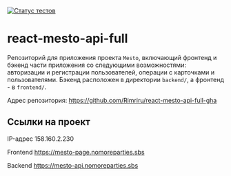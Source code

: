 [![Статус тестов](../../actions/workflows/tests.yml/badge.svg)](../../actions/workflows/tests.yml)

# react-mesto-api-full
Репозиторий для приложения проекта `Mesto`, включающий фронтенд и бэкенд части приложения со следующими возможностями: авторизации и регистрации пользователей, операции с карточками и пользователями. Бэкенд расположен в директории `backend/`, а фронтенд - в `frontend/`. 

Адрес репозитория: https://github.com/Rimriru/react-mesto-api-full-gha

## Ссылки на проект

IP-адрес 158.160.2.230

Frontend https://mesto-page.nomoreparties.sbs

Backend https://mesto-api.nomoreparties.sbs

